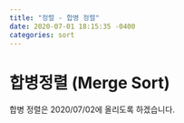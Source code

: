 ```yaml
---
title: "정렬 - 합병 정렬"
date: 2020-07-01 18:15:35 -0400
categories: sort
---
```


# 합병정렬 (Merge Sort)
합병 정렬은 2020/07/02에 올리도록 하겠습니다.



